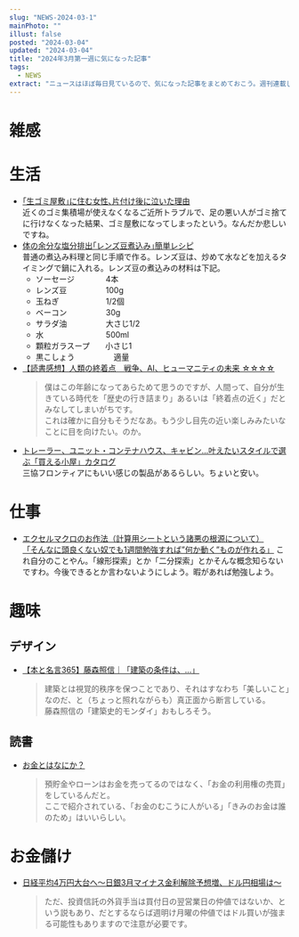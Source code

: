 ```yaml
---
slug: "NEWS-2024-03-1"
mainPhoto: ""
illust: false
posted: "2024-03-04"
updated: "2024-03-04"
title: "2024年3月第一週に気になった記事"
tags:
  - NEWS
extract: "ニュースはほぼ毎日見ているので、気になった記事をまとめておこう。週刊連載したい。"
---
```


# 雑感

# 生活

- [｢生ゴミ屋敷｣に住む女性､片付け後に泣いた理由](https://toyokeizai.net/articles/-/737555?page=5)  
  近くのゴミ集積場が使えなくなるご近所トラブルで、足の悪い人がゴミ捨てに行けなくなった結果、ゴミ屋敷になってしまったという。なんだか悲しいですね。
- [体の余分な塩分排出｢レンズ豆煮込み｣簡単レシピ](https://toyokeizai.net/articles/-/737956)  
  普通の煮込み料理と同じ手順で作る。レンズ豆は、炒めて水などを加えるタイミングで鍋に入れる。レンズ豆の煮込みの材料は下記。  
    - ソーセージ    4本
    - レンズ豆     100g
    - 玉ねぎ      1/2個
    - ベーコン     30g
    - サラダ油     大さじ1/2
    - 水        500ml
    - 顆粒ガラスープ  小さじ1
    - 黒こしょう     適量
- [【読書感想】人類の終着点　戦争、AI、ヒューマニティの未来 ☆☆☆☆](https://fujipon.hatenadiary.com/entry/2024/03/04/083935)  
  > 僕はこの年齢になってあらためて思うのですが、人間って、自分が生きている時代を「歴史の行き詰まり」あるいは「終着点の近く」だとみなしてしまいがちです。  
  これは確かに自分もそうだなあ。もう少し目先の近い楽しみみたいなことに目を向けたい。のか。
- [トレーラー、ユニット・コンテナハウス、キャビン…叶えたいスタイルで選ぶ「買える小屋」カタログ](https://www.bepal.net/archives/398652)  
  三協フロンティアにもいい感じの製品があるらしい。ちょいと安い。

# 仕事
- [エクセルマクロのお作法（計算用シートという諸悪の根源について）](https://anond.hatelabo.jp/20240302043100)  
  [「そんなに頭良くない奴でも1週間勉強すれば”何か動く”ものが作れる」](https://anond.hatelabo.jp/20240302200839) 
  これ自分のことやん。「線形探索」とか「二分探索」とかそんな概念知らないですわ。今後できるとか言わないようにしよう。暇があれば勉強しよう。

# 趣味

## デザイン

- [【本と名言365】藤森照信｜「建築の条件は、…」](https://casabrutus.com/categories/culture/398226)  
  > 建築とは視覚的秩序を保つことであり、それはすなわち「美しいこと」なのだ、と（ちょっと照れながらも）真正面から断言している。  
  藤森照信の「建築史的モンダイ」おもしろそう。

## 読書

- [お金とはなにか？](https://kaz-ataka.hatenablog.com/entry/2024/03/04/120015)  
  > 預貯金やローンはお金を売ってるのではなく、「お金の利用権の売買」をしているんだと。  
  ここで紹介されている、「お金のむこうに人がいる」「きみのお金は誰のため」はいいらしい。

# お金儲け

- [日経平均4万円大台へ～日銀3月マイナス金利解除予想増、ドル円相場は～](http://hiroko.yutaka-shoji.co.jp/2024/03/43.html)  
  > ただ、投資信託の外貨手当は買付日の翌営業日の仲値ではないか、という説もあり、だとするならば週明け月曜の仲値ではドル買いが強まる可能性もありますので注意が必要です。